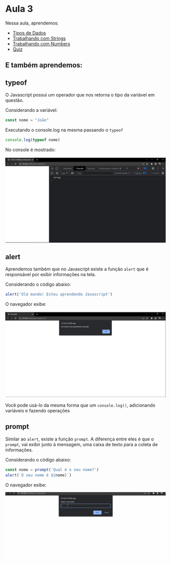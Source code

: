 # Aula 3

Nessa aula, aprendemos:

* [Tipos de Dados](1-tipos-de-dados.md)
* [Trabalhando com Strings](2-trabalhando-com-strings.md)
* [Trabalhando com Numbers](3-trabalhando-com-numbers.md)
* [Quiz](4-quiz.md)

## E também aprendemos:

## typeof

O Javascript possui um operador que nos retorna o tipo da variável em questão.

Considerando a variável:

```js
const nome = "João"
```

Executando o console.log na mesma passando o `typeof`

```js
console.log(typeof nome)
```

No console é mostrado:

<img src="../img/Screenshot 2022-06-25 191645.png" />

## alert

Aprendemos também que no Javascript existe a função `alert` que é responsável por exibir informações na tela.

Considerando o código abaixo:

```js
alert('Olá mundo! Estou aprendendo Javascript')
```

O navegador exibe:

<img src="../img/Screenshot 2022-06-25 194849.png" />

Você pode usá-lo da mesma forma que um `console.log()`, adicionando variáveis e fazendo operações

## prompt

Similar ao `alert`, existe a função `prompt`. A diferença entre eles é que o `prompt`, vai exibir junto à mensagem, uma caixa de texto para a coleta de informações.

Considerando o código abaixo:

```js
const nome = prompt('Qual é o seu nome?')
alert(`O seu nome é ${nome}`)
```

O navegador exibe:

<img src="../img/prompt.gif" />
